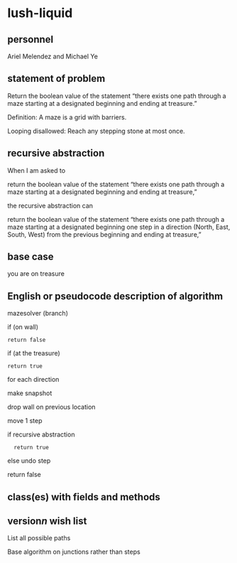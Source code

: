 # lush-liquid
## personnel
Ariel Melendez and Michael Ye
## statement of problem
Return the boolean value of the statement “there exists one path through a maze starting at a designated beginning and ending at treasure.”

Definition: A maze is a grid with barriers.

Looping disallowed: Reach any stepping stone at most once.
## recursive abstraction
When I am asked to 

  return the boolean value of the statement “there exists one path through a maze starting at a     designated beginning and ending at treasure,”
  
the recursive abstraction can

  return the boolean value of the statement “there exists one path through a maze starting at a     designated beginning one step in a direction (North, East, South, West) from the previous beginning and ending at treasure,”
## base case
you are on treasure
## English or pseudocode description of algorithm
mazesolver (branch)

if (on wall)
    
    return false
    
if (at the treasure)

    return true
  
for each direction

  make snapshot

  drop wall on previous location

  move 1 step
  
  if recursive abstraction
  
      return true
  
  else undo step
  
return false
## class(es) with fields and methods


## version*n* wish list
List all possible paths

Base algorithm on junctions rather than steps
